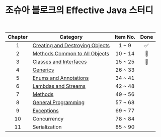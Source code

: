 # 조슈아 블로크의 Effective Java 스터디

<br/>

| Chapter 	| Category                                   | Item No. 	| Done                     	|
|:-------:	|------------------------------------------- |:--------:	|:------------------------:	|
|    1    	| [Creating and Destroying Objects](ch01) 	 |   1 ~ 9  	|    :white_check_mark:    	|
|    2    	| [Methods Common to All Objects](ch02)      |  10 ~ 14 	|         :runner:         	|
|    3    	| [Classes and Interfaces](ch03)             |  15 ~ 25 	|         :runner:         	|
|    4    	| [Generics](ch04)                           |  26 ~ 33 	|                          	|
|    5    	| [Enums and Annotations](ch05)              |  34 ~ 41 	|                          	|
|    6    	| [Lambdas and Streams](ch06)                |  42 ~ 48 	|                          	|
|    7    	| [Methods](ch07)                            |  49 ~ 56 	|                          	|
|    8    	| [General Programming](ch08)                |  57 ~ 68 	|                          	|
|    9    	| [Exceptions](ch09)                         |  69 ~ 77 	|                          	|
|    10   	| Concurrency                                |  78 ~ 84 	|                          	|
|    11   	| Serialization                              |  85 ~ 90 	|                          	|
